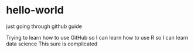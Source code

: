 # hello-world
just going through github guide

Trying to learn how to use GitHub so I can learn how to use R so I can learn data science
This sure is complicated
